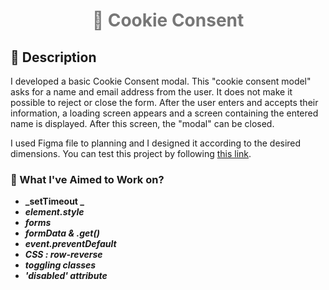 <h1 align="center" style="color:#777;"> 🍪 Cookie Consent </h1>


## :memo: Description

I developed a basic Cookie Consent modal. This "cookie consent model" asks for a name and email address from the user. It does not make it possible to reject or close the form. After the user enters and accepts their information, a loading screen appears and a screen containing the entered name is displayed. After this screen, the "modal" can be closed.

I used Figma file to planning and I designed it according to the desired dimensions. You can test this project by following [this link](https://ebrar-cookie-consent.netlify.app/).

### :dart: What I've Aimed to Work on?

- **_setTimeout _**
- **_element.style_**
- **_forms_**
- **_formData & .get()_**
- **_event.preventDefault_**
- **_CSS : row-reverse_**
- **_toggling classes_**
- **_'disabled' attribute_**
